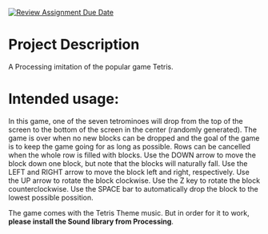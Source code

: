 [![Review Assignment Due Date](https://classroom.github.com/assets/deadline-readme-button-22041afd0340ce965d47ae6ef1cefeee28c7c493a6346c4f15d667ab976d596c.svg)](https://classroom.github.com/a/YxXKqIeT)
# Project Description

A Processing imitation of the popular game Tetris.

# Intended usage:
In this game, one of the seven tetrominoes will drop from the top of the screen to the bottom of the screen in the center (randomly generated). The game is over when no new blocks can be dropped and the goal of the game is to keep the game going for as long as possible. Rows can be cancelled when the whole row is filled with blocks. Use the DOWN arrow to move the block down one block, but note that the blocks will naturally fall. Use the LEFT and RIGHT arrow to move the block left and right, respectively. Use the UP arrow to rotate the block clockwise. Use the Z key to rotate the block counterclockwise. Use the SPACE bar to automatically drop the block to the lowest possible possition.

The game comes with the Tetris Theme music. But in order for it to work, **please install the Sound library from Processing**.
